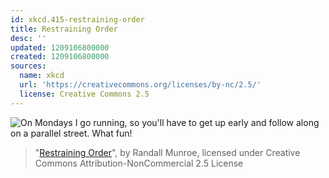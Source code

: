 ```yaml
---
id: xkcd.415-restraining-order
title: Restraining Order
desc: ''
updated: 1209106800000
created: 1209106800000
sources:
  name: xkcd
  url: 'https://creativecommons.org/licenses/by-nc/2.5/'
  license: Creative Commons 2.5
---
```

![On Mondays I go running, so you'll have to get up early and follow along on a parallel street.  What fun!](https://imgs.xkcd.com/comics/restraining_order.png)
> "[Restraining Order](https://xkcd.com/415/)", by Randall Munroe, licensed under Creative Commons Attribution-NonCommercial 2.5 License
